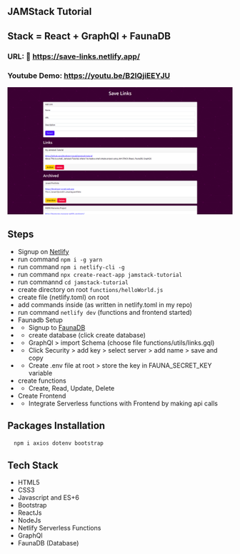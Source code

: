 ## JAMStack Tutorial

## Stack = React + GraphQl + FaunaDB

### URL: :link: https://save-links.netlify.app/
### Youtube Demo: https://youtu.be/B2IQjiEEYJU

<img src='./images/home.png'>

## Steps

- Signup on [Netlify](https://www.netlify.com/)
- run command `npm i -g yarn`
- run command `npm i netlify-cli -g`
- run command `npx create-react-app jamstack-tutorial`
- run commannd `cd jamstack-tutorial`
- create directory on root `functions/helloWorld.js`
- create file (netlify.toml) on root
- add commands inside (as written in netlify.toml in my repo)
- run command `netlify dev` (functions and frontend started)
- Faunadb Setup
- - Signup to [FaunaDB](https://fauna.com/)
- - create database (click create database)
- - GraphQl > import Schema (choose file functions/utils/links.gql)
- - Click Security > add key > select server > add name > save and copy
- - Create .env file at root > store the key in FAUNA_SECRET_KEY variable
- create functions
- - Create, Read, Update, Delete
- Create Frontend
- - Integrate Serverless functions with Frontend by making api calls

## Packages Installation

```bash
  npm i axios dotenv bootstrap
```


## Tech Stack 
- HTML5
- CSS3
- Javascript and ES+6
- Bootstrap
- ReactJs
- NodeJs
- Netlify Serverless Functions
- GraphQl
- FaunaDB (Database)
